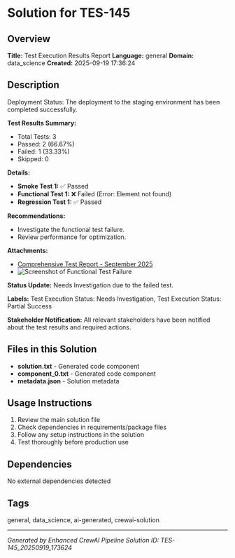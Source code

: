 # Solution for TES-145

## Overview
**Title:** Test Execution Results Report
**Language:** general
**Domain:** data_science
**Created:** 2025-09-19 17:36:24

## Description
Deployment Status: 
The deployment to the staging environment has been completed successfully. 

**Test Results Summary:** 
- Total Tests: 3 
- Passed: 2 (66.67%) 
- Failed: 1 (33.33%) 
- Skipped: 0 

**Details:** 
- **Smoke Test 1:** ✅ Passed 
- **Functional Test 1:** ❌ Failed (Error: Element not found) 
- **Regression Test 1:** ✅ Passed 

**Recommendations:** 
- Investigate the functional test failure. 
- Review performance for optimization. 

**Attachments:** 
- [Comprehensive Test Report - September 2025](link_to_detailed_report) 
- ![Screenshot of Functional Test Failure](screenshot1.png) 

**Status Update:** Needs Investigation due to the failed test. 

**Labels:** Test Execution Status: Needs Investigation, Test Execution Status: Partial Success 

**Stakeholder Notification:** All relevant stakeholders have been notified about the test results and required actions.

## Files in this Solution
- **solution.txt** - Generated code component
- **component_0.txt** - Generated code component
- **metadata.json** - Solution metadata

## Usage Instructions
1. Review the main solution file
2. Check dependencies in requirements/package files
3. Follow any setup instructions in the solution
4. Test thoroughly before production use

## Dependencies
No external dependencies detected

## Tags
general, data_science, ai-generated, crewai-solution

---
*Generated by Enhanced CrewAI Pipeline*
*Solution ID: TES-145_20250919_173624*
